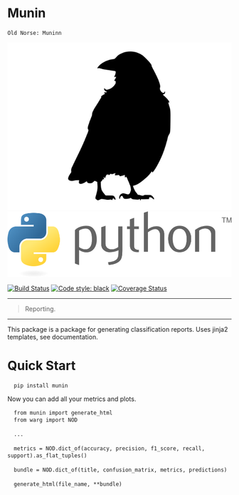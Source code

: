 # Munin
```
Old Norse: Muninn
``` 

![munin](.github/images/munin.svg) ![munin](.github/images/python.svg)

[![Build Status](https://travis-ci.com/cnheider/munin.svg?branch=master)](https://travis-ci.com/cnheider/munin) [![Code style: black](https://img.shields.io/badge/code%20style-black-000000.svg)](https://github.com/ambv/black) [![Coverage Status](https://coveralls.io/repos/github/cnheider/munin/badge.svg?branch=master)](https://coveralls.io/github/cnheider/munin?branch=master)
___
> Reporting.
___

This package is a package for generating classification reports. Uses jinja2 templates, see documentation.

# Quick Start

```
  pip install munin

```

Now you can add all your metrics and plots.

```
  from munin import generate_html
  from warg import NOD
  
  ...

  metrics = NOD.dict_of(accuracy, precision, f1_score, recall, support).as_flat_tuples()
  
  bundle = NOD.dict_of(title, confusion_matrix, metrics, predictions)
  
  generate_html(file_name, **bundle)
```